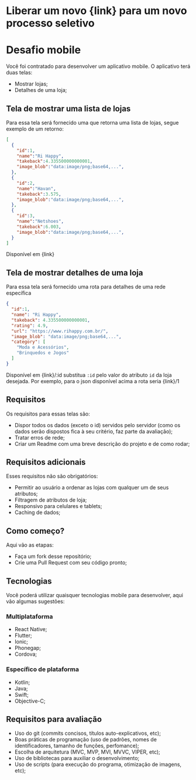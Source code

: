 # Liberar um novo {link} para um novo processo seletivo










# Desafio mobile    

Você foi contratado para desenvolver um aplicativo mobile. O aplicativo terá duas telas:  

- Mostrar lojas;
- Detalhes de uma loja;

## Tela de mostrar uma lista de lojas  
Para essa tela será fornecido uma que retorna uma lista de lojas, segue exemplo de um retorno: 
```json  
[
  {
    "id":1,
    "name":"Ri Happy",
    "takeback":4.335500000000001,
    "image_blob":"data:image/png;base64,...",
  },
  {
    "id":2,
    "name":"Havan",
    "takeback":3.575,
    "image_blob":"data:image/png;base64,...",
  },
  {
    "id":3,
    "name":"Netshoes",
    "takeback":6.003,
    "image_blob":"data:image/png;base64,...",
  }
]
```
Disponível em {link}

## Tela de mostrar detalhes de uma loja 
Para essa tela será fornecido uma rota para detalhes de uma rede específica
```json
{
  "id":1,
  "name": "Ri Happy",
  "takeback": 4.335500000000001,
  "rating": 4.9,
  "url": "https://www.rihappy.com.br/",
  "image_blob": "data:image/png;base64,...",
  "category": [
    "Moda e Acessórios",
    "Brinquedos e Jogos"
  ]
}
```
Disponível em {link}/:id substitua `:id` pelo valor do atributo `id` da loja desejada. Por exemplo, para o json disponível acima a rota seria {link}/1 

## Requisitos
Os requisitos para essas telas são:
- Dispor todos os dados (exceto o id) servidos pelo servidor (como os dados serão dispostos fica à seu critério, faz parte da avaliação);
- Tratar erros de rede;
- Criar um Readme com uma breve descrição do projeto e de como rodar;

## Requisitos adicionais
Esses requisitos não são obrigatórios:
- Permitir ao usuário a ordenar as lojas com qualquer um de seus atributos;
- Filtragem de atributos de loja;
- Responsivo para celulares e tablets;
- Caching de dados;

## Como começo?
Aqui vão as etapas:
- Faça um fork desse repositório;
- Crie uma Pull Request com seu código pronto;

## Tecnologias
Você poderá utilizar quaisquer tecnologias mobile para desenvolver, aqui vão algumas sugestões:

### Multiplataforma
- React Native;
- Flutter;
- Ionic;
- Phonegap;
- Cordova;

### Específico de plataforma
- Kotlin;
- Java;
- Swift;
- Objective-C;

## Requisitos para avaliação
- Uso do git (commits concisos, títulos auto-explicativos, etc);
- Boas práticas de programação (uso de padrões, nomes de identificadores, tamanho de funções, perfomance);
- Escolha de arquitetura (MVC, MVP, MVI, MVVC, VIPER, etc);
- Uso de bibliotecas para auxiliar o desenvolvimento;
- Uso de scripts (para execução do programa, otimização de imagens, etc);
